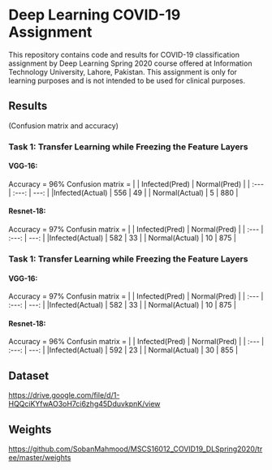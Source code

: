 # Deep Learning COVID-19 Assignment
This repository contains code and results for COVID-19 classification assignment by Deep Learning Spring 2020 course offered at Information Technology University, Lahore, Pakistan. This assignment is only for learning purposes and is not intended to be used for clinical purposes.

## Results
(Confusion matrix and accuracy)
### Task 1: Transfer Learning while Freezing the Feature Layers
#### VGG-16:
Accuracy = 96%
Confusion matrix = 
|                 | Infected(Pred) | Normal(Pred)  |
| :---            |     :---:      |          ---: |
|Infected(Actual) | 556            | 49            |
| Normal(Actual)  | 5              | 880           |


#### Resnet-18:
Accuracy = 97%
Confusin matrix = 
|                 | Infected(Pred) | Normal(Pred)  |
| :---            |     :---:      |          ---: |
|Infected(Actual) |       582      |       33      |
| Normal(Actual)  |       10       |        875    |

### Task 1: Transfer Learning while Freezing the Feature Layers
#### VGG-16:
Accuracy = 97%
Confusin matrix = 
|                 | Infected(Pred) | Normal(Pred)  |
| :---            |     :---:      |          ---: |
|Infected(Actual) |      582       |   33          |
| Normal(Actual)  |        10       |   875         |

#### Resnet-18:
Accuracy = 96%
Confusin matrix = 
|                 | Infected(Pred) | Normal(Pred)  |
| :---            |     :---:      |          ---: |
|Infected(Actual) |      592       |     23        |
| Normal(Actual)  |       30        |     855       |

## Dataset
https://drive.google.com/file/d/1-HQQciKYfwAO3oH7ci6zhg45DduvkpnK/view

## Weights
https://github.com/SobanMahmood/MSCS16012_COVID19_DLSpring2020/tree/master/weights

